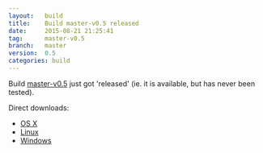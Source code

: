 ```yaml
---
layout:   build
title:    Build master-v0.5 released
date:     2015-08-21 21:25:41
tag:      master-v0.5
branch:   master
version:  0.5
categories: build
---
```

Build [master-v0.5][github-release] just got 'released' (ie. it is available, but has never been tested).

Direct downloads:

  - [OS X][osx-download]
  - [Linux][linux-download]
  - [Windows][windows-download]

[osx-download]: https://github.com/cor/LD-template/releases/download/master-v0.5/osx_master-v0.5.zip
[linux-download]: https://github.com/cor/LD-template/releases/download/master-v0.5/linux_master-v0.5.zip
[windows-download]: https://github.com/cor/LD-template/releases/download/master-v0.5/windows_master-v0.5.zip
[github-release]: https://github.com/cor/LD-template/releases/tag/master-v0.5
